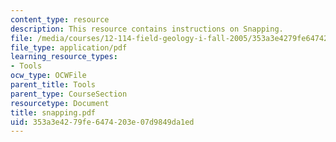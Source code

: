 ```yaml
---
content_type: resource
description: This resource contains instructions on Snapping.
file: /media/courses/12-114-field-geology-i-fall-2005/353a3e4279fe6474203e07d9849da1ed_snapping.pdf
file_type: application/pdf
learning_resource_types:
- Tools
ocw_type: OCWFile
parent_title: Tools
parent_type: CourseSection
resourcetype: Document
title: snapping.pdf
uid: 353a3e42-79fe-6474-203e-07d9849da1ed
---
```

